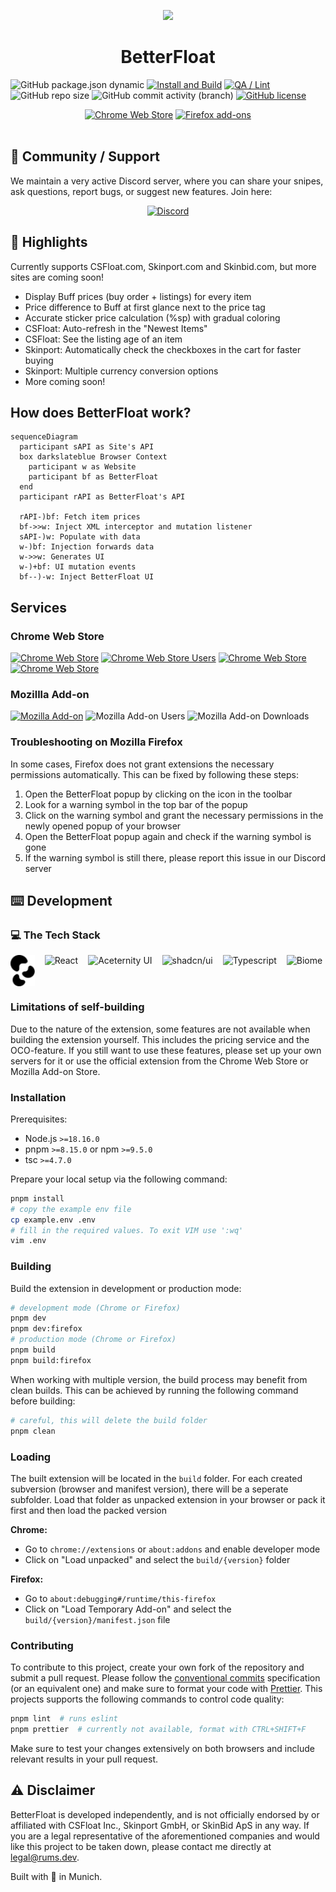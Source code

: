 <p align="center">
  <a href="https://chrome.google.com/webstore/detail/bphfhlfhnohppnleaehnlfigkkccpglk">
    <img width="128" src="https://raw.githubusercontent.com/GODrums/BetterFloat/main/assets/icon.png"/>
  </a>
  <h1 align="center">BetterFloat</h1>
</p>

![GitHub package.json dynamic](https://img.shields.io/github/package-json/version/GODrums/BetterFloat)
[![Install and Build](https://github.com/GODrums/BetterFloat/actions/workflows/build.yml/badge.svg)](https://github.com/GODrums/BetterFloat/actions/workflows/build.yml)
[![QA / Lint](https://github.com/GODrums/BetterFloat/actions/workflows/lint.yml/badge.svg)](https://github.com/GODrums/BetterFloat/actions/workflows/lint.yml)
![GitHub repo size](https://img.shields.io/github/repo-size/GODrums/betterfloat)
![GitHub commit activity (branch)](https://img.shields.io/github/commit-activity/w/GODrums/BetterFloat)
[![GitHub license](https://img.shields.io/badge/license-CC_BY_NC_SA_4.0-orange)](https://github.com/GODrums/BetterFloat/blob/main/LICENSE.md)

<p align="center">
  <a href="https://chromewebstore.google.com/detail/betterfloat/bphfhlfhnohppnleaehnlfigkkccpglk">
    <picture>
      <source srcset="https://i.imgur.com/XBIE9pk.png" media="(prefers-color-scheme: dark)">
      <img height="58" src="https://i.imgur.com/oGxig2F.png" alt="Chrome Web Store"></picture></a>
  <a href="https://addons.mozilla.org/en-US/firefox/addon/betterfloat/">
    <picture>
      <source srcset="https://i.imgur.com/ZluoP7T.png" media="(prefers-color-scheme: dark)">
      <img height="58" src="https://i.imgur.com/4PobQqE.png" alt="Firefox add-ons"></picture></a>
  </br></br>
</p>

## 🤝 Community / Support

<p>
We maintain a very active Discord server, where you can share your snipes, ask questions, report bugs, or suggest new features. Join here:
</p>

<p align="center">
  <a href="https://discord.gg/VQWXp33nSW">
    <picture>
      <source srcset="https://i.postimg.cc/Fzj7T05w/discord.png" media="(prefers-color-scheme: dark)">
      <img height="58" src="https://i.postimg.cc/Fzj7T05w/discord.png" alt="Discord"></picture></a>
</p>

## 📄 Highlights

Currently supports CSFloat.com, Skinport.com and Skinbid.com, but more sites are coming soon!

-   Display Buff prices (buy order + listings) for every item
-   Price difference to Buff at first glance next to the price tag
-   Accurate sticker price calculation (%sp) with gradual coloring
-   CSFloat: Auto-refresh in the "Newest Items"
-   CSFloat: See the listing age of an item
-   Skinport: Automatically check the checkboxes in the cart for faster buying
-   Skinport: Multiple currency conversion options
-   More coming soon!

## How does BetterFloat work?

```mermaid
sequenceDiagram
  participant sAPI as Site's API
  box darkslateblue Browser Context
    participant w as Website
    participant bf as BetterFloat
  end
  participant rAPI as BetterFloat's API

  rAPI-)bf: Fetch item prices
  bf->>w: Inject XML interceptor and mutation listener
  sAPI-)w: Populate with data
  w-)bf: Injection forwards data
  w->>w: Generates UI
  w-)+bf: UI mutation events
  bf--)-w: Inject BetterFloat UI
```

## Services

### Chrome Web Store

[![Chrome Web Store](https://img.shields.io/chrome-web-store/v/bphfhlfhnohppnleaehnlfigkkccpglk.svg?label=Chrome%20Web%20Store&logo=googlechrome)](https://chrome.google.com/webstore/detail/bphfhlfhnohppnleaehnlfigkkccpglk)
[![Chrome Web Store Users](https://img.shields.io/chrome-web-store/users/bphfhlfhnohppnleaehnlfigkkccpglk.svg)](https://chrome.google.com/webstore/detail/bphfhlfhnohppnleaehnlfigkkccpglk)
[![Chrome Web Store](https://img.shields.io/chrome-web-store/stars/bphfhlfhnohppnleaehnlfigkkccpglk.svg)](https://chrome.google.com/webstore/detail/bphfhlfhnohppnleaehnlfigkkccpglk)
[![Chrome Web Store](https://img.shields.io/chrome-web-store/rating-count/bphfhlfhnohppnleaehnlfigkkccpglk.svg)](https://chrome.google.com/webstore/detail/bphfhlfhnohppnleaehnlfigkkccpglk)

### Mozillla Add-on

[![Mozilla Add-on](https://img.shields.io/amo/v/betterfloat.svg?label=Mozilla%20Add-on&logo=firefox)](https://addons.mozilla.org/en-US/firefox/addon/betterfloat/)
![Mozilla Add-on Users](https://img.shields.io/amo/users/betterfloat)
![Mozilla Add-on Downloads](https://img.shields.io/amo/dw/betterfloat)

### Troubleshooting on Mozilla Firefox

In some cases, Firefox does not grant extensions the necessary permissions automatically. This can be fixed by following these steps:

1. Open the BetterFloat popup by clicking on the icon in the toolbar
2. Look for a warning symbol in the top bar of the popup
3. Click on the warning symbol and grant the necessary permissions in the newly opened popup of your browser
4. Open the BetterFloat popup again and check if the warning symbol is gone
5. If the warning symbol is still there, please report this issue in our Discord server

## ⌨️ Development

### 💻 The Tech Stack

<div style="display: flex; flex-direction: row; align-items: center; flex-wrap: wrap; gap: 1rem;">
<img align="center" src="./assets/plasmo.png" title="Plasmo" height="50">
<img align="center" src="https://api.iconify.design/logos:react.svg?color=%23888888" title="React" height="50">
<img align="center" src="https://avatars.githubusercontent.com/u/139895814?s=48&v=4" title="Aceternity UI" height="50">
<img align="center" src="https://ui.aceternity.com/_next/image?url=%2Flogo.png&w=64&q=75" title="shadcn/ui" height="50">
<img align="center" src="https://icongr.am/devicon/typescript-original.svg?size=128&color=currentColor" title="Typescript" height="50">
<img align="center" src="https://avatars.githubusercontent.com/u/140182603?s=48&v=4" title="Biome" height="50">
</div>

### Limitations of self-building

Due to the nature of the extension, some features are not available when building the extension yourself. This includes the pricing service and the OCO-feature. If you still want to use these features, please set up your own servers for it or use the official extension from the Chrome Web Store or Mozilla Add-on Store.

### Installation

Prerequisites:

-   Node.js `>=18.16.0`
-   pnpm `>=8.15.0` or npm `>=9.5.0`
-   tsc `>=4.7.0`

Prepare your local setup via the following command:

```bash
pnpm install
# copy the example env file
cp example.env .env
# fill in the required values. To exit VIM use ':wq'
vim .env
```

### Building

Build the extension in development or production mode:

```bash
# development mode (Chrome or Firefox)
pnpm dev
pnpm dev:firefox
# production mode (Chrome or Firefox)
pnpm build
pnpm build:firefox
```

When working with multiple version, the build process may benefit from clean builds. This can be achieved by running the following command before building:

```bash
# careful, this will delete the build folder
pnpm clean
```

### Loading

The built extension will be located in the `build` folder. For each created subversion (browser and manifest version), there will be a seperate subfolder. Load that folder as unpacked extension in your browser or pack it first and then load the packed version

**Chrome:**

-   Go to `chrome://extensions` or `about:addons` and enable developer mode
-   Click on "Load unpacked" and select the `build/{version}` folder

**Firefox:**

-   Go to `about:debugging#/runtime/this-firefox`
-   Click on "Load Temporary Add-on" and select the `build/{version}/manifest.json` file

### Contributing

To contribute to this project, create your own fork of the repository and submit a pull request.
Please follow the [conventional commits](https://www.conventionalcommits.org/en/v1.0.0/) specification (or an equivalent one) and make sure to format your code with [Prettier](https://prettier.io/). This projects supports the following commands to control code quality:

```bash
pnpm lint  # runs eslint
pnpm prettier  # currently not available, format with CTRL+SHIFT+F
```

Make sure to test your changes extensively on both browsers and include relevant results in your pull request.

## ⚠️ Disclaimer

BetterFloat is developed independently, and is not officially endorsed by or affiliated with CSFloat Inc., Skinport GmbH, or SkinBid ApS in any way. If you are a legal representative of the aforementioned companies and would like this project to be taken down, please contact me directly at legal@rums.dev.

Built with 🖤 in Munich.
